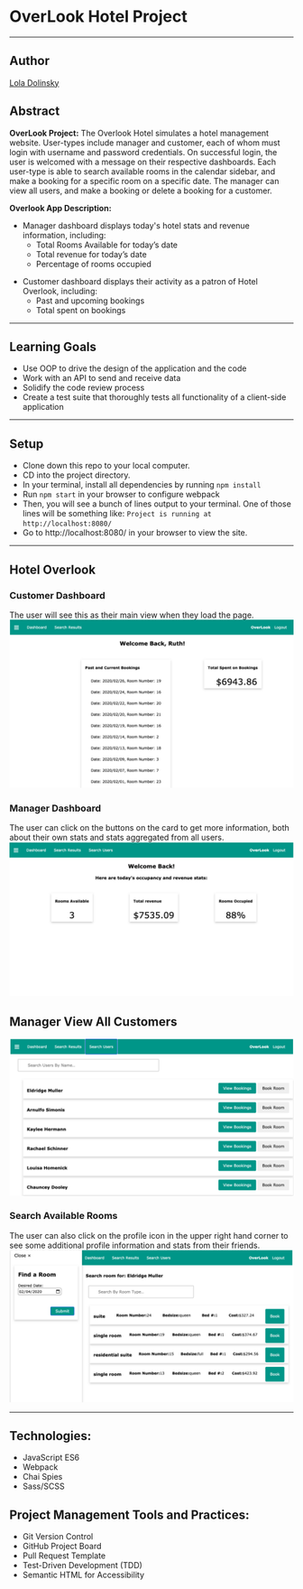 
# OverLook Hotel Project
---

## Author
[Lola Dolinsky](https://github.com/lo-la-do-li)

## Abstract
**OverLook Project:** The Overlook Hotel simulates a hotel management website. User-types include manager and customer, each of whom must login with username and password credentials. On successful login, the user is welcomed with a message on their respective dashboards. Each user-type is able to search available rooms in the calendar sidebar, and make a booking for a specific room on a specific date. The manager can view all users, and make a booking or delete a booking for a customer.

**Overlook App Description:**
+ Manager dashboard displays today's hotel stats and revenue information, including:
  + Total Rooms Available for today’s date
  + Total revenue for today’s date
  + Percentage of rooms occupied

 * Customer dashboard displays their activity as a patron of Hotel Overlook, including:
   * Past and upcoming bookings
   * Total spent on bookings

---
## Learning Goals
+ Use OOP to drive the design of the application and the code
+ Work with an API to send and receive data
+ Solidify the code review process
+ Create a test suite that thoroughly tests all functionality of a client-side application
---

## Setup
+ Clone down this repo to your local computer.
+ CD into the project directory.
+ In your terminal, install all dependencies by running `npm install`
+ Run `npm start` in your browser to configure webpack
+ Then, you will see a bunch of lines output to your terminal. One of those lines will be something like: `Project is running at http://localhost:8080/`
+ Go to http://localhost:8080/ in your browser to view the site.
---

## Hotel Overlook

### Customer Dashboard
The user will see this as their main view when they load the page.
![View Customer Dashboard](src/images/customer-dashboard.png)

### Manager Dashboard
The user can click on the buttons on the card to get more information, both about their own stats and stats aggregated from all users.
![View Manager Dashboard](src/images/manager-dashboard.png)

## Manager View All Customers
![Access all customers at Hotel Overlook](src/images/search-customers.png)

### Search Available Rooms
The user can also click on the profile icon in the upper right hand corner to see some additional profile information and stats from their friends.
![Click the sidebar icon to select a date for your stay](src/images/book-for-customers.png)

---
## Technologies:
+ JavaScript ES6
+ Webpack
+ Chai Spies
+ Sass/SCSS

## Project Management Tools and Practices:
+ Git Version Control
+ GitHub Project Board
+ Pull Request Template
+ Test-Driven Development (TDD)
+ Semantic HTML for Accessibility
